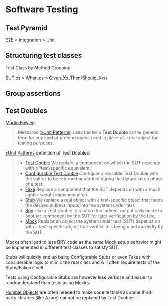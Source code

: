 # Software Testing

## Test Pyramid

E2E > Integration > Unit

## Structuring test classes

Test Class by Method Grouping

SUT.cs > When.cs > Given_Xx_Then/Should_Xx()

## Group assertions

## Test Doubles

[Martin Fowler](https://martinfowler.com/articles/mocksArentStubs.html):

> Meszaros ([xUnit Patterns](http://xunitpatterns.com/Test%20Double%20Patterns.html)) uses the term **Test Double** as the generic term for any kind of pretend object used in place of a real object for testing purposes.

[xUnit Patterns](http://xunitpatterns.com/Test%20Double%20Patterns.html) definition of Test Doubles:

> - [Test Double](http://xunitpatterns.com/Test%20Double.html) We replace a component on which the SUT depends with a "test-specific equivalent."
> - [Configurable Test Double](http://xunitpatterns.com/Configurable%20Test%20Double.html) Configure a reusable Test Double with the values to be returned or verified during the fixture setup phase of a test.
> - [Fake](http://xunitpatterns.com/Fake%20Object.html) Replace a component that the SUT depends on with a much lighter-weight implementation.
> - [Stub](http://xunitpatterns.com/Test%20Stub.html) We replace a real object with a test-specific object that feeds the desired indirect inputs into the system under test.
> - [Spy](http://xunitpatterns.com/Test%20Spy.html) Use a Test Double to capture the indirect output calls made to another component by the SUT for later verification by the test.
> - [Mock](http://xunitpatterns.com/Mock%20Object.html) Replace an object the system under test (SUT) depends on with a test-specific object that verifies it is being used correctly by the SUT.

Mocks often lead to less DRY code as the same Mock setup behavior might be implemented in different test classes to satisfy SUT.

Stubs will quickly end up being Configurable Stubs or even Fakes with considerable logic to mimic the real class and will often require tests of the Stubs/Fakes it self.

Tests using Configurable Stubs are however less verbose and easier to read/understand than tests using Mocks.

[Humble Objects](http://xunitpatterns.com/Humble%20Object.html) are often needed to make code testable as some third-party libraries (like Azure) cannot be replaced by Test Doubles.
